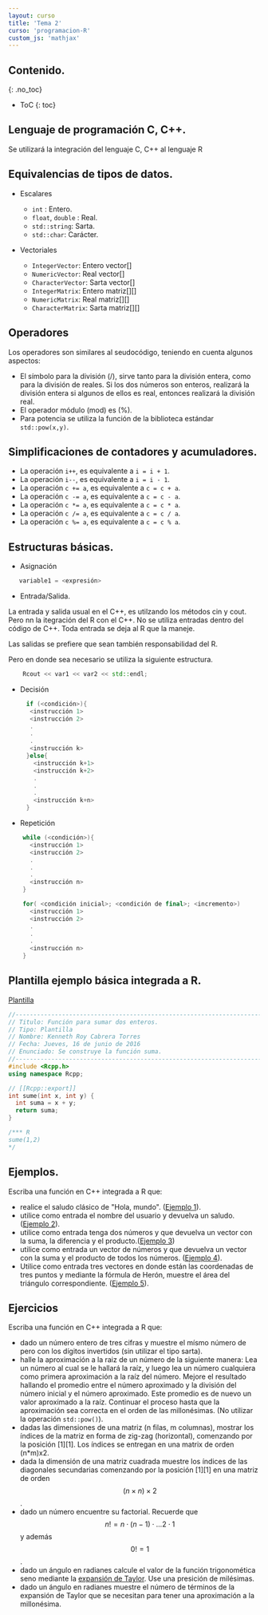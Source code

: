 ```yaml
---
layout: curso
title: 'Tema 2'
curso: 'programacion-R'
custom_js: 'mathjax'
---
```


## Contenido.
{: .no_toc}

* ToC
{: toc}

## Lenguaje de programación C, C++.

Se utilizará la integración del lenguaje C, C++ al
lenguaje R

## Equivalencias de tipos de datos.

 - Escalares

    * `int` : Entero.
    * `float`, `double` : Real.
    * `std::string`: Sarta.
    * `std::char`: Carácter.

 - Vectoriales

    * `IntegerVector`:  Entero vector[]
    * `NumericVector`:  Real vector[]
    * `CharacterVector`: Sarta vector[]    
    * `IntegerMatrix`:  Entero matriz[][]
    * `NumericMatrix`:  Real matriz[][]
    * `CharacterMatrix`: Sarta matriz[][]

## Operadores

 Los operadores son similares al seudocódigo, teniendo en cuenta algunos
 aspectos:

  - El símbolo para la división (/), sirve tanto para la división entera,
    como para la división de reales. Si los dos números son enteros,
    realizará la división entera si algunos de ellos es real, entonces
    realizará la división real.
  - El operador módulo (mod) es (%).
  - Para potencia se utiliza la función de la biblioteca estándar `std::pow(x,y)`.

## Simplificaciones de contadores y acumuladores.

  - La operación `i++`, es equivalente a `i = i + 1`.
  - La operación `i--`, es equivalente a `i = i - 1`.
  - La operación `c += a`, es equivalente a `c = c + a`.
  - La operación `c -= a`, es equivalente a `c = c - a`.
  - La operación `c *= a`, es equivalente a `c = c * a`.
  - La operación `c /= a`, es equivalente a `c = c / a`.
  - La operación `c %= a`, es equivalente a `c = c % a`.

## Estructuras básicas.

  - Asignación

``` c++
   variable1 = <expresión>
```

  - Entrada/Salida.

La entrada y salida usual en el C++, es utilzando los métodos
cin y cout. Pero nn la itegración del R con el C++.
No se utiliza entradas dentro del código de C++.
Toda entrada se deja al R que la maneje.

Las salidas se prefiere que sean también responsabilidad del R.

Pero en donde sea necesario se utiliza la siguiente estructura.

``` c++
    Rcout << var1 << var2 << std::endl;
```

  - Decisión

``` c++
     if (<condición>){
      <instrucción 1>
      <instrucción 2>
      .
      .
      .
      <instrucción k>
     }else{
       <instrucción k+1>
       <instrucción k+2>
       .
       .
       .
       <instrucción k+n>
     }     
```
  - Repetición

``` c++
    while (<condición>){
      <instrucción 1>
      <instrucción 2>
      .
      .
      .
      <instrucción n>
    }
```

``` c++
    for( <condición inicial>; <condición de final>; <incremento>)
      <instrucción 1>
      <instrucción 2>
      .
      .
      .
      <instrucción n>
    }
```

## Plantilla ejemplo básica integrada a R.

[Plantilla](plantilla.cpp)

``` c++
//----------------------------------------------------------------------------//
// Titulo: Función para sumar dos enteros.
// Tipo: Plantilla
// Nombre: Kenneth Roy Cabrera Torres
// Fecha: Jueves, 16 de junio de 2016
// Enunciado: Se construye la función suma.
//----------------------------------------------------------------------------//
#include <Rcpp.h>
using namespace Rcpp;

// [[Rcpp::export]]
int sume(int x, int y) {
  int suma = x + y;
  return suma;
}

/*** R
sume(1,2)
*/
```

## Ejemplos.

Escriba una función en C++ integrada a R que:

 - realice el saludo clásico de "Hola, mundo". ([Ejemplo 1](ejemplo1.cpp)).
 - utilice como entrada el nombre del usuario
 y devuelva un saludo. ([Ejemplo 2](ejemplo2.cpp)).
 - utilice como entrada tenga dos números y que
   devuelva un vector con la suma, la diferencia y
   el producto.([Ejemplo 3](ejemplo3.cpp))
 - utilice como entrada un vector de números y que devuelva
   un vector con la suma y el producto de todos
   los números. ([Ejemplo 4](ejemplo4.cpp)).
 - Utilice como entrada tres vectores en donde están las
   coordenadas de tres puntos y mediante la fórmula de Herón,
   muestre el área del triángulo correspondiente. ([Ejemplo 5](ejemplo5.cpp)).

## Ejercicios

Escriba una función en C++ integrada a R que:

- dado un número entero de tres cifras y muestre el mísmo número de pero con
  los dígitos invertidos (sin utilizar el tipo sarta).
- halle la aproximación a la raiz de un número de
  la siguiente manera: Lea un número al cual se le hallará la raíz, y luego
  lea un número cualquiera como primera aproximación a la
  raíz del número. Mejore el resultado hallando el promedio entre el número
  aproximado y la división del número inicial y el número aproximado. Este promedio
  es de nuevo un valor aproximado a la raíz. Continuar el proceso hasta que
  la aproximación sea correcta en el orden de las millonésimas. (No utilizar
  la operación `std::pow()`).
- dadas las dimensiones de una matriz (n filas, m columnas), mostrar los índices
  de la matriz en forma de zig-zag (horizontal),
  comenzando por la posición [1][1]. Los índices se entregan en una matrix de orden (n*m)x2.
- dada la dimensión de una matriz cuadrada muestre los índices de las diagonales
  secundarias comenzando por la posición [1][1] en una
  matriz de orden $$(n\times n)\times 2$$.
- dado un número encuentre su factorial. Recuerde que
  $$n! = n\cdot(n-1)\cdot...2\cdot1$$ y además $$0! = 1$$.
- dado un ángulo en radianes calcule el valor de la función trigonomética
  seno mediante la [expansión de Taylor](https://es.wikipedia.org/wiki/Serie_de_Taylor).
  Use una presición de milésimas.
- dado un ángulo en radianes muestre el número de términos de la expansión de
  Taylor que se necesitan para tener una aproximación a la millonésima.    
